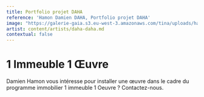 ```yaml
---
title: Portfolio projet DAHA
reference: 'Hamon Damien DAHA, Portfolio projet DAHA'
image: "https://galerie-gaia.s3.eu-west-3.amazonaws.com/tina/uploads/hamon-damien-daha/GAIÌ\x88A STUDIO FICHE DAHA_page-0001.jpg"
artist: content/artists/daha-daha.md
contextual: false
---
```


# 1 Immeuble 1 Œuvre 

Damien Hamon vous intéresse pour installer une œuvre dans le cadre du  programme immobilier 1 immeuble 1 Oeuvre ? Contactez-nous.
